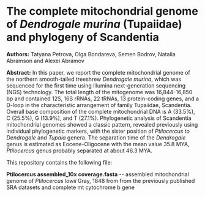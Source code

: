 # The complete mitochondrial genome of _Dendrogale murina_ (Tupaiidae) and phylogeny of Scandentia

**Authors:** Tatyana Petrova, Olga Bondareva, Semen Bodrov, Natalia Abramson and Alexei Abramov 

**Abstract:** In this paper, we report the complete mitochondrial genome of the northern smooth-tailed treeshrew _Dendrogale murina_, which was sequenced for the first time using Illumina next-generation sequencing (NGS) technology. The total length of the mitogenome was 16,844-16,850 bp and contained 12S, 16S rRNAs, 22 tRNAs, 13 protein-coding genes, and a D-loop in the characteristic arrangement of family Tupaiidae, Scandentia. Overall base composition of the complete mitochondrial DNA is A (33.5%), C (25.5%), G (13.9%), and T (27.1%). Phylogenetic analysis of Scandentia mitochondrial genomes showed a classic pattern, revealed previously using individual phylogenetic markers, with the sister position of _Ptilocercus_ to _Dendrogale_ and _Tupaia_ genera. The separation time of the _Dendrogale_ genus is estimated as Eocene-Oligocene with the mean value 35.8 MYA, _Ptilocercus_ genus probably separated at about 46.3 MYA.

This repository contains the following file:

**Ptilocercus assembled_10x coverage.fasta** -- assembled mitochondrial genome of _Ptilocercus lowii_ Gray, 1848 from from the previously published SRA datasets and complete mt cytochrome b gene 
